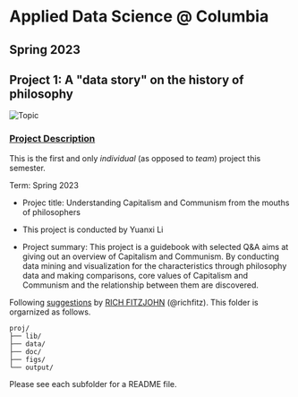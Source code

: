 # Applied Data Science @ Columbia
## Spring 2023
## Project 1: A "data story" on the history of philosophy

![Topic](https://user-images.githubusercontent.com/123684111/216142065-686e60f8-a8d2-429a-bbc6-2048f26ea0ed.png)

### [Project Description](doc/)
This is the first and only *individual* (as opposed to *team*) project this semester. 

Term: Spring 2023

+ Projec title: Understanding Capitalism and Communism from the mouths of philosophers
+ This project is conducted by Yuanxi Li

+ Project summary: This project is a guidebook with selected Q&A aims at giving out an overview of Capitalism and Communism. By conducting data mining and visualization for the characteristics through philosophy data and making comparisons,  core values of Capitalism and Communism and the relationship between them are discovered.

Following [suggestions](http://nicercode.github.io/blog/2013-04-05-projects/) by [RICH FITZJOHN](http://nicercode.github.io/about/#Team) (@richfitz). This folder is orgarnized as follows.

```
proj/
├── lib/
├── data/
├── doc/
├── figs/
└── output/
```

Please see each subfolder for a README file.
